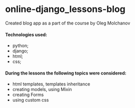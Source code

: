 # online-django_lessons-blog
Created blog app as a part of the course by Oleg Molchanov
#### Technologies used:
  - python;
  - django;
  - html;
  - css;
 
 #### During the lessons the following topics were considered:
 
  - html templates, templates inheritance
  - creating models, using Mixin
  - creating Forms
  - using custom css
  

